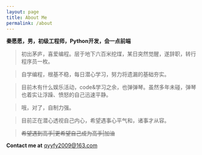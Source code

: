 ```yaml
---
layout: page
title: About Me
permalink: /about
---
```


**秦愿愿，男，初级工程师，Python开发，会一点前端**

>初出茅庐，喜爱编程。层于地下六百米挖煤，某日突然觉醒，遂辞职，转行程序员一枚。

>自学编程，根基不稳，每日潜心学习，努力将遗漏的基础夯实。

>目前木有什么娱乐活动，code&学习之余，也弹弹琴。虽然多年未碰，弹琴也着实让浮躁、愤怒的自己迅速平静。

>哦，对了，自制力强。

>目前正在潜心透视自己内心，希望遇事心平气和，诸事才从容。

><del>希望遇到高手|更希望自己成为高手|加油</del>

**Contact me at**  [qyyfy2009@163.com](mailto:qyyfy2009@163.com)


